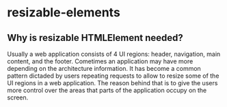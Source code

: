 # resizable-elements

## Why is resizable HTMLElement needed?

Usually a web application consists of 4 UI regions: header, navigation, main content, and the footer. Cometimes an application may have more depending on the architecture information. It has become a common pattern dictaded by users repeating requests to allow to resize some of the UI regions in a web application. The reason behind that is to give the users more control over the areas that parts of the application occupy on the screen. 
